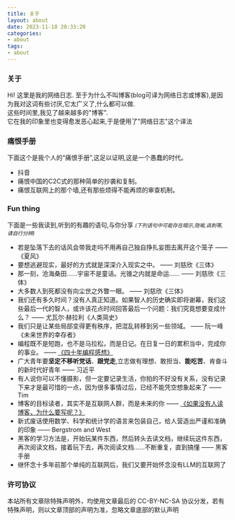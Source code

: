```yaml
---
title: 关于
layout: about
date: 2023-11-18 20:33:20
categories: 
- about
tags:
- about
---
```

### 关于

Hi! 这里是我的网络日志.
至于为什么不叫博客(blog可译为网络日志或博客),是因为我对这词有些讨厌,它太广义了,什么都可以做.  
这些时间里,我见了越来越多的"博客".  
它在我的印象里也变得愈发恶心起来,于是便用了"网络日志"这个译法

### 痛恨手册

下面这个是我个人的“痛恨手册”,这足以证明,这是一个愚蠢的时代。

* 抖音
* 痛恨中国的C2C式的那种简单的抄袭和复制。
* 痛恨互联网上的那个墙,还有那些烦得不能再烦的审查机制。

### Fun thing

下面是一些我读到,听到的有趣的语句,与你分享
<small>*(下列语句中可能存在暗示,隐喻,讽刺等,请自行分辨)*</small>  

* 若是坠落下去的话风会带我走吗不用再自己独自挣扎妄图去离开这个笼子  —— 《夏风》
* 要想逃避现实，最好的方式就是深深介入现实之中。    —— 刘慈欣《三体》
* 那一刻，沧海桑田……宇宙不是童话。光锥之内就是命运……    —— 刘慈欣《三体》
* 大多数人到死都没有向尘世之外瞥一眼。  —— 刘慈欣《三体》
* 我们还有多久时间？没有人真正知道。如果智人的历史确实即将谢幕，我们这些最后一代的智人，或许该花点时间回答最后一个问题：我们究竟想要变成什么？  —— 尤瓦尔·赫拉利《人类简史》
* 我们只是让某些局部变得更有秩序，把混乱转移到另一些领域。  —— 阮一峰《未来世界的幸存者》
* 编程既不是短跑，也不是马拉松，而是日记。在日复一日的累积当中，完成你的事业。  —— [《四十年编程感想》](https://codefol.io/posts/the-forty-year-programmer/)
* 广大青年要**坚定不移听党话**、**跟党走**,立志做有理想、敢担当、**能吃苦**、肯奋斗的新时代好青年 —— 习近平
* 有人说你可以不懂摄影，但一定要记录生活，你拍的不好没有关系，没有记录下来才是最可惜的一点，因为很多事情过后，已经不能凭空想象起来了 —— Tim
* 博客的目标读者，其实不是互联网人群，而是未来的你 —— [《如果没有人读博客，为什么要写呢？》](https://sorrycc.com/why-blog-if-nobody-reads-it)
* 新式废话使用数学、科学和统计学的语言来包装自己，给人营造出严谨和准确的印象 —— Bergstrom and West
* 黑客的学习方法是，开始玩某件东西，然后转头去读文档，继续玩这件东西，再次阅读文档，接着玩下去，再次阅读文档......不断重复，直到搞懂 —— 黑客手册
* 继怀念十多年前那个单纯的互联网后，我们又要开始怀念没有LLM的互联网了

### 许可协议

本站所有文章除特殊声明外，均使用文章最后的 CC-BY-NC-SA 协议分发，若有特殊声明，则以文章顶部的声明为准，忽略文章底部的默认声明
